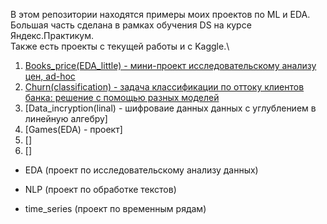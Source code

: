 В этом репозитории находятся примеры моих проектов по ML и EDA.\
Большая часть сделана в рамках обучения DS на курсе Яндекс.Практикум.\
Также есть проекты с текущей работы и с Kaggle.\

1. [Books_price(EDA_little) - мини-проект исследовательскому анализу цен, ad-hoc](https://github.com/MashaMelyashinskaya/Piggy_bank/tree/main/Books_price(EDA_little))
2. [Churn(classification) - задача классификации по оттоку клиентов банка: решение с помощью разных моделей](https://github.com/MashaMelyashinskaya/Piggy_bank/tree/main/Churn(classification))
3. [Data_incryption(linal) - шифроваие данных данных с углублением в линейную алгебру]
4. [Games(EDA) - проект]
5. []
6. []
- EDA (проект по исследовательскому анализу данных)



- NLP (проект по обработке текстов)
- time_series (проект по временным рядам)



		
			
			


